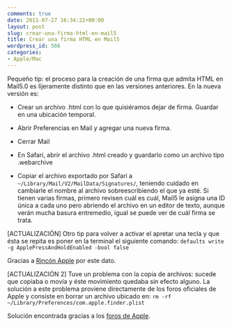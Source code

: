 ```yaml
---
comments: true
date: 2011-07-27 16:34:22+00:00
layout: post
slug: crear-una-firma-html-en-mail5
title: Crear una firma HTML en Mail5
wordpress_id: 566
categories:
- Apple/Mac
---
```


Pequeño tip: el proceso para la creación de una firma que admita HTML en Mail5.0 es lijeramente distinto que en las versiones anteriores. En la nueva versión es: 



	
  * Crear un archivo .html con lo que quisiéramos dejar de firma. Guardar en una ubicación temporal.

	
  * Abrir Preferencias en Mail y agregar una nueva firma.

	
  * Cerrar Mail

	
  * En Safari, abrir el archivo .html creado y guardarlo como un archivo tipo .webarchive

	
  * Copiar el archivo exportado por Safari a `~/Library/Mail/V2/MailData/Signatures/`, teniendo cuidado en cambiarle el nombre al archivo sobreescribiendo el que ya esté. Si tienen varias firmas, primero revisen cuál es cuál, Mail5 le asigna una ID única a cada uno pero abriendo el archivo en un editor de texto, aunque verán mucha basura entremedio, igual se puede ver de cuál firma se trata.



[ACTUALIZACIÓN]
Otro tip para volver a activar el apretar una tecla y que ésta se repita es poner en la terminal el siguiente comando: 
`defaults write -g ApplePressAndHoldEnabled -bool false`

Gracias a [Rincón Apple](http://rinconapple.com/1584/activar-repeticion-del-teclado-en-os-x-lion/) por este dato.

[ACTUALIZACIÓN 2]
Tuve un problema con la copia de archivos: sucede que copiaba o movía y éste movimiento quedaba sin efecto alguno. La solución a este problema proviene directamente de los foros oficiales de Apple y consiste en borrar un archivo ubicado en: 
`rm -rf ~/Library/Preferences/com.apple.finder.plist`

Solución encontrada gracias a los [foros de Apple](https://discussions.apple.com/thread/3204529?start=0&tstart=0).
